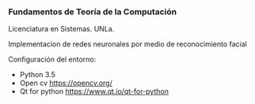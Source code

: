 ### Fundamentos de Teoría de la Computación 

Licenciatura en Sistemas. UNLa.

Implementacion de redes neuronales por medio de reconocimiento facial 

Configuración del entorno:
* Python 3.5 
* Open cv https://opencv.org/
* Qt for python https://www.qt.io/qt-for-python




